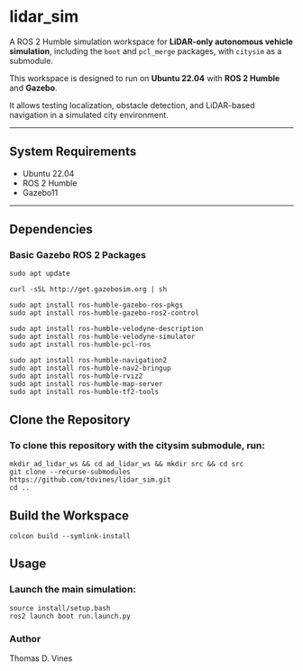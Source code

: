 # lidar_sim

A ROS 2 Humble simulation workspace for **LiDAR-only autonomous vehicle simulation**, including the `boot` and `pcl_merge` packages, with `citysim` as a submodule.  

This workspace is designed to run on **Ubuntu 22.04** with **ROS 2 Humble** and **Gazebo**.

It allows testing localization, obstacle detection, and LiDAR-based navigation in a simulated city environment.

---

## System Requirements

- Ubuntu 22.04
- ROS 2 Humble
- Gazebo11

---

## Dependencies

### Basic Gazebo ROS 2 Packages

    sudo apt update

    curl -sSL http://get.gazebosim.org | sh

    sudo apt install ros-humble-gazebo-ros-pkgs
    sudo apt install ros-humble-gazebo-ros2-control

    sudo apt install ros-humble-velodyne-description
    sudo apt install ros-humble-velodyne-simulator
    sudo apt install ros-humble-pcl-ros

    sudo apt install ros-humble-navigation2
    sudo apt install ros-humble-nav2-bringup
    sudo apt install ros-humble-rviz2
    sudo apt install ros-humble-map-server
    sudo apt install ros-humble-tf2-tools





## Clone the Repository
### To clone this repository with the citysim submodule, run:

    mkdir ad_lidar_ws && cd ad_lidar_ws && mkdir src && cd src
    git clone --recurse-submodules https://github.com/tdvines/lidar_sim.git
    cd ..

## Build the Workspace
    colcon build --symlink-install

## Usage
### Launch the main simulation:
    source install/setup.bash
    ros2 launch boot run.launch.py



### Author
Thomas D. Vines
